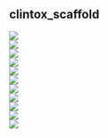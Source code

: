 ## clintox_scaffold
<img src="../preprocessed_clintox_scaffold/clintox_scaffold_scaffold_0.1_maccs_ROC AUC.png" /><br/>
<img src="../preprocessed_clintox_scaffold/clintox_scaffold_scaffold_0.1_rdkit_ROC AUC.png" /><br/>
<img src="../preprocessed_clintox_scaffold/clintox_scaffold_scaffold_0.1_mordred_ROC AUC.png" /><br/>
<img src="../preprocessed_clintox_scaffold/clintox_scaffold_scaffold_0.1_morgan_ROC AUC.png" /><br/>
<img src="../preprocessed_clintox_scaffold/clintox_scaffold_scaffold_0.1_rdkit,maccs_ROC AUC.png" /><br/>
<img src="../preprocessed_clintox_scaffold/clintox_scaffold_scaffold_0.1_rdkit,mordred_ROC AUC.png" /><br/>
<img src="../preprocessed_clintox_scaffold/clintox_scaffold_scaffold_0.1_morgan,maccs_ROC AUC.png" /><br/>
<img src="../preprocessed_clintox_scaffold/clintox_scaffold_scaffold_0.1_morgan,mordred_ROC AUC.png" /><br/>
<img src="../preprocessed_clintox_scaffold/clintox_scaffold_scaffold_0.1_rdkit,morgan_ROC AUC.png" /><br/>
<img src="../preprocessed_clintox_scaffold/clintox_scaffold_scaffold_0.1_mordred,maccs_ROC AUC.png" /><br/>
<img src="../preprocessed_clintox_scaffold/clintox_scaffold_scaffold_0.1_rdkit,morgan,mordred,maccs_ROC AUC.png" /><br/>

